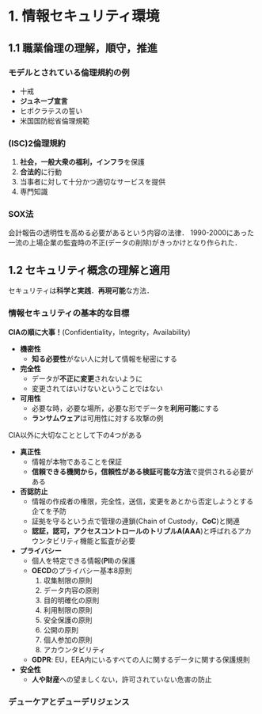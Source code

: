 # 1. 情報セキュリティ環境
## 1.1 職業倫理の理解，順守，推進
### モデルとされている倫理規約の例
- 十戒
- **ジュネーブ宣言**
- ヒポクラテスの誓い
- 米国国防総省倫理規範

### (ISC)2倫理規約
1. **社会，一般大衆の福利，インフラ**を保護
2. **合法的**に行動
3. 当事者に対して十分かつ適切なサービスを提供
4. 専門知識

### SOX法
会計報告の透明性を高める必要があるという内容の法律．
1990-2000にあった一流の上場企業の監査時の不正(データの削除)がきっかけとなり作られた．

## 1.2 セキュリティ概念の理解と適用
セキュリティは**科学と実践**．**再現可能**な方法．
### 情報セキュリティの基本的な目標
**CIAの順に大事！**(Confidentiality，Integrity，Availability)
- **機密性**
    - **知る必要性**がない人に対して情報を秘密にする
- **完全性**
    - データが**不正に変更**されないように
    - 変更されてはいけないということではない
- **可用性**
    - 必要な時，必要な場所，必要な形でデータを**利用可能**にする
    - **ランサムウェア**は可用性に対する攻撃の例

CIA以外に大切なこととして下の4つがある
- **真正性**
    - 情報が本物であることを保証
    - **信頼できる機関から，信頼性がある検証可能な方法**で提供される必要がある
- **否認防止**
    - 情報の作成者の権限，完全性，送信，変更をあとから否定しようとする企てを予防
    - 証拠を守るという点で管理の連鎖(Chain of Custody，**CoC**)と関連
    - **認証，認可，アクセスコントロールのトリプルA(AAA**)と呼ばれるアカウンタビリティ機能と監査が必要
- **プライバシー**
    - 個人を特定できる情報(**PII**)の保護
    - **OECD**のプライバシー基本8原則
        1. 収集制限の原則
        2. データ内容の原則
        3. 目的明確化の原則
        4. 利用制限の原則
        5. 安全保護の原則
        6. 公開の原則
        7. 個人参加の原則
        8. アカウンタビリティ
    - **GDPR**: EU，EEA内にいるすべての人に関するデータに関する保護規則
- **安全性**
    - **人や財産**への望ましくない，許可されていない危害の防止

### デューケアとデューデリジェンス
